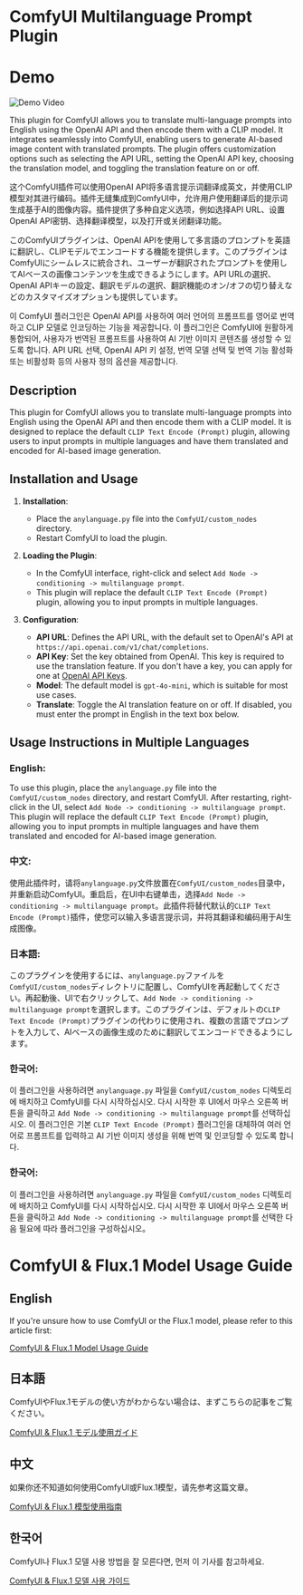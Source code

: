# ComfyUI Multilanguage Prompt Plugin

# Demo

![Demo Video](https://raw.githubusercontent.com/ArataAI/anylanguage/master/demo.gif)

This plugin for ComfyUI allows you to translate multi-language prompts into English using the OpenAI API and then encode them with a CLIP model. It integrates seamlessly into ComfyUI, enabling users to generate AI-based image content with translated prompts. The plugin offers customization options such as selecting the API URL, setting the OpenAI API key, choosing the translation model, and toggling the translation feature on or off.

这个ComfyUI插件可以使用OpenAI API将多语言提示词翻译成英文，并使用CLIP模型对其进行编码。插件无缝集成到ComfyUI中，允许用户使用翻译后的提示词生成基于AI的图像内容。插件提供了多种自定义选项，例如选择API URL、设置OpenAI API密钥、选择翻译模型，以及打开或关闭翻译功能。

このComfyUIプラグインは、OpenAI APIを使用して多言語のプロンプトを英語に翻訳し、CLIPモデルでエンコードする機能を提供します。このプラグインはComfyUIにシームレスに統合され、ユーザーが翻訳されたプロンプトを使用してAIベースの画像コンテンツを生成できるようにします。API URLの選択、OpenAI APIキーの設定、翻訳モデルの選択、翻訳機能のオン/オフの切り替えなどのカスタマイズオプションも提供しています。

이 ComfyUI 플러그인은 OpenAI API를 사용하여 여러 언어의 프롬프트를 영어로 번역하고 CLIP 모델로 인코딩하는 기능을 제공합니다. 이 플러그인은 ComfyUI에 원활하게 통합되어, 사용자가 번역된 프롬프트를 사용하여 AI 기반 이미지 콘텐츠를 생성할 수 있도록 합니다. API URL 선택, OpenAI API 키 설정, 번역 모델 선택 및 번역 기능 활성화 또는 비활성화 등의 사용자 정의 옵션을 제공합니다.

## Description

This plugin for ComfyUI allows you to translate multi-language prompts into English using the OpenAI API and then encode them with a CLIP model. It is designed to replace the default `CLIP Text Encode (Prompt)` plugin, allowing users to input prompts in multiple languages and have them translated and encoded for AI-based image generation.

## Installation and Usage

1. **Installation**:
   - Place the `anylanguage.py` file into the `ComfyUI/custom_nodes` directory.
   - Restart ComfyUI to load the plugin.

2. **Loading the Plugin**:
   - In the ComfyUI interface, right-click and select `Add Node -> conditioning -> multilanguage prompt`.
   - This plugin will replace the default `CLIP Text Encode (Prompt)` plugin, allowing you to input prompts in multiple languages.

3. **Configuration**:
   - **API URL**: Defines the API URL, with the default set to OpenAI's API at `https://api.openai.com/v1/chat/completions`.
   - **API Key**: Set the key obtained from OpenAI. This key is required to use the translation feature. If you don't have a key, you can apply for one at [OpenAI API Keys](https://platform.openai.com/api-keys).
   - **Model**: The default model is `gpt-4o-mini`, which is suitable for most use cases.
   - **Translate**: Toggle the AI translation feature on or off. If disabled, you must enter the prompt in English in the text box below.

## Usage Instructions in Multiple Languages

### English:
To use this plugin, place the `anylanguage.py` file into the `ComfyUI/custom_nodes` directory, and restart ComfyUI. After restarting, right-click in the UI, select `Add Node -> conditioning -> multilanguage prompt`. This plugin will replace the default `CLIP Text Encode (Prompt)` plugin, allowing you to input prompts in multiple languages and have them translated and encoded for AI-based image generation.

### 中文:
使用此插件时，请将`anylanguage.py`文件放置在`ComfyUI/custom_nodes`目录中，并重新启动ComfyUI。重启后，在UI中右键单击，选择`Add Node -> conditioning -> multilanguage prompt`。此插件将替代默认的`CLIP Text Encode (Prompt)`插件，使您可以输入多语言提示词，并将其翻译和编码用于AI生成图像。

### 日本語:
このプラグインを使用するには、`anylanguage.py`ファイルを`ComfyUI/custom_nodes`ディレクトリに配置し、ComfyUIを再起動してください。再起動後、UIで右クリックして、`Add Node -> conditioning -> multilanguage prompt`を選択します。このプラグインは、デフォルトの`CLIP Text Encode (Prompt)`プラグインの代わりに使用され、複数の言語でプロンプトを入力して、AIベースの画像生成のために翻訳してエンコードできるようにします。

### 한국어:
이 플러그인을 사용하려면 `anylanguage.py` 파일을 `ComfyUI/custom_nodes` 디렉토리에 배치하고 ComfyUI를 다시 시작하십시오. 다시 시작한 후 UI에서 마우스 오른쪽 버튼을 클릭하고 `Add Node -> conditioning -> multilanguage prompt`를 선택하십시오. 이 플러그인은 기본 `CLIP Text Encode (Prompt)` 플러그인을 대체하여 여러 언어로 프롬프트를 입력하고 AI 기반 이미지 생성을 위해 번역 및 인코딩할 수 있도록 합니다.


### 한국어:
이 플러그인을 사용하려면 `anylanguage.py` 파일을 `ComfyUI/custom_nodes` 디렉토리에 배치하고 ComfyUI를 다시 시작하십시오. 다시 시작한 후 UI에서 마우스 오른쪽 버튼을 클릭하고 `Add Node -> conditioning -> multilanguage prompt`를 선택한 다음 필요에 따라 플러그인을 구성하십시오。

# ComfyUI & Flux.1 Model Usage Guide

## English
If you're unsure how to use ComfyUI or the Flux.1 model, please refer to this article first:

[ComfyUI & Flux.1 Model Usage Guide](https://github.com/ArataAI/anylanguage/wiki)

## 日本語
ComfyUIやFlux.1モデルの使い方がわからない場合は、まずこちらの記事をご覧ください。

[ComfyUI & Flux.1 モデル使用ガイド](https://github.com/ArataAI/anylanguage/wiki)

## 中文
如果你还不知道如何使用ComfyUI或Flux.1模型，请先参考这篇文章。

[ComfyUI & Flux.1 模型使用指南](https://github.com/ArataAI/anylanguage/wiki)

## 한국어
ComfyUI나 Flux.1 모델 사용 방법을 잘 모른다면, 먼저 이 기사를 참고하세요.

[ComfyUI & Flux.1 모델 사용 가이드](https://github.com/ArataAI/anylanguage/wiki)
